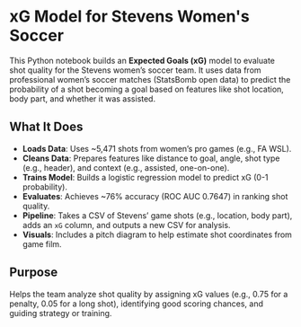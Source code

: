 # xG Model for Stevens Women's Soccer

This Python notebook builds an **Expected Goals (xG)** model to evaluate shot quality for the Stevens women’s soccer team. It uses data from professional women’s soccer matches (StatsBomb open data) to predict the probability of a shot becoming a goal based on features like shot location, body part, and whether it was assisted.

## What It Does
- **Loads Data**: Uses ~5,471 shots from women’s pro games (e.g., FA WSL).
- **Cleans Data**: Prepares features like distance to goal, angle, shot type (e.g., header), and context (e.g., assisted, one-on-one).
- **Trains Model**: Builds a logistic regression model to predict xG (0-1 probability).
- **Evaluates**: Achieves ~76% accuracy (ROC AUC 0.7647) in ranking shot quality.
- **Pipeline**: Takes a CSV of Stevens’ game shots (e.g., location, body part), adds an `xG` column, and outputs a new CSV for analysis.
- **Visuals**: Includes a pitch diagram to help estimate shot coordinates from game film.

## Purpose
Helps the team analyze shot quality by assigning xG values (e.g., 0.75 for a penalty, 0.05 for a long shot), identifying good scoring chances, and guiding strategy or training.